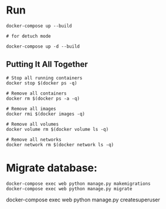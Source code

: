 # Run 
```
docker-compose up --build

# for detuch mode

docker-compose up -d --build 

```


## Putting It All Together
```
# Stop all running containers
docker stop $(docker ps -q)

# Remove all containers
docker rm $(docker ps -a -q)

# Remove all images
docker rmi $(docker images -q)

# Remove all volumes
docker volume rm $(docker volume ls -q)

# Remove all networks
docker network rm $(docker network ls -q)

```

# Migrate database:
```
docker-compose exec web python manage.py makemigrations
docker-compose exec web python manage.py migrate
```


docker-compose exec web python manage.py createsuperuser